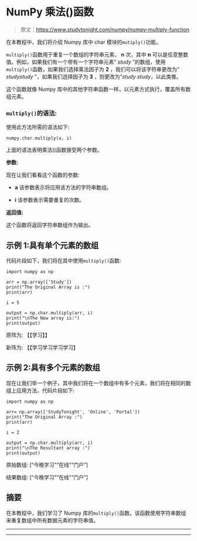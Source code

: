 # NumPy 乘法()函数

> 原文：<https://www.studytonight.com/numpy/numpy-multiply-function>

在本教程中，我们将介绍 Numpy 库中 char 模块的`mutiply()`功能。

`multiply()`函数用于重复一个数组的字符串元素， **n** 次，其中 **n** 可以是任意整数值。例如，如果我们有一个带有一个字符串元素“ *study* ”的数组，使用`multiply()`函数，如果我们选择乘法因子为 **2** ，我们可以将该字符串更改为“ *studystudy* ”，如果我们选择因子为 **3** ，则更改为“*study study*，以此类推。

这个函数就像 Numpy 库中的其他字符串函数一样，以元素方式执行，覆盖所有数组元素。

### `multiply()`的语法:

使用此方法所需的语法如下:

```
numpy.char.multiply(a, i)
```

上面的语法表明乘法()函数接受两个参数。

**参数:**

现在让我们看看这个函数的参数:

*   **a**
    该参数表示将应用该方法的字符串数组。

*   **i**
    该参数表示需要重复的次数。

**返回值:**

这个函数将返回字符串数组作为输出。

## 示例 1:具有单个元素的数组

代码片段如下，我们将在其中使用`multiply()`函数:

```
import numpy as np 

arr = np.array(['Study']) 
print("The Original Array is :") 
print(arr) 

i = 5

output = np.char.multiply(arr, i) 
print("\nThe New array is:") 
print(output)
```

原阵为:
【【学习】】

新阵为:
【【学习学习学习学习】

## 示例 2:具有多个元素的数组

现在让我们举一个例子，其中我们将在一个数组中有多个元素，我们将在相同的数组上应用方法，代码片段如下:

```
import numpy as np 

arr= np.array(['StudyTonight', 'Online', 'Portal']) 
print("The Original Array :") 
print(arr) 

i = 2

output = np.char.multiply(arr, i) 
print("\nThe Resultant array :") 
print(output) 
```

原始数组:
[“今晚学习”“在线”“门户”]

结果数组:
[“今晚学习”“在线”“门户”]

## 摘要

在本教程中，我们学习了 Numpy 库的`multiply()`函数，该函数使用字符串数组来重复数组中所有数据元素的字符串值。

* * *

* * *